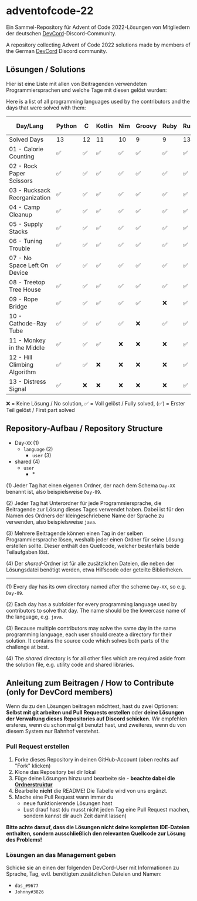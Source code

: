 # adventofcode-22

Ein Sammel-Repository für Advent of Code 2022-Lösungen von Mitgliedern der deutschen [DevCord](https://discord.gg/tNMq2K4)-Discord-Community.

A repository collecting Advent of Code 2022 solutions made by members of the German [DevCord](https://discord.gg/tNMq2K4) Discord community.

## Lösungen / Solutions

Hier ist eine Liste mit allen von Beitragenden verwendeten Programmiersprachen und welche Tage mit diesen gelöst wurden:

Here is a list of all programming languages used by the contributors and the days that were solved with them:

| Day/Lang                     | Python | C   | Kotlin | Nim | Groovy | Ruby | Rust | BQN | Perl | Go  | Java | Elixir | C++ | Clojure | TypeScript | Bash | Haskell | JavaScript | Scala | C#  | T-SQL |
|------------------------------|--------|-----|--------|-----|--------|------|------|-----|------|-----|------|--------|-----|---------|------------|------|---------|------------|-------|-----|-------|
| Solved Days                  | 13     | 12  | 11     | 10  | 9      | 9    | 13   | 8   | 8    | 7   | 7    | 6      | 6   | 5       | 5          | 5    | 4       | 3          | 3     | 2   | 1     |
| 01 - Calorie Counting        | ✅     | ✅  | ✅     | ✅  | ✅     | ✅   | ✅   | ✅  | ✅   | ✅  | ✅   | ✅     | ✅  | ✅      | ✅         | ✅   | ✅      | ✅         | ✅    | ✅  | ✅    |
| 02 - Rock Paper Scissors     | ✅     | ✅  | ✅     | ✅  | ✅     | ✅   | ✅   | ✅  | ✅   | ✅  | ✅   | ✅     | ✅  | ❌      | ✅         | ✅   | ✅      | ✅         | ✅    | ✅  | ❌    |
| 03 - Rucksack Reorganization | ✅     | ✅  | ✅     | ✅  | ✅     | ✅   | ✅   | ✅  | ✅   | ✅  | ✅   | ✅     | ✅  | ❌      | ✅         | ✅   | ✅      | ✅         | ✅    | ❌  | ❌    |
| 04 - Camp Cleanup            | ✅     | ✅  | ✅     | ✅  | ✅     | ✅   | ✅   | ✅  | ✅   | ✅  | ✅   | ✅     | ✅  | ✅      | ✅         | ✅   | ✅      | ❌         | ❌    | ❌  | ❌    |
| 05 - Supply Stacks           | ✅     | ✅  | ✅     | ✅  | ✅     | ✅   | ✅   | ❌  | ✅   | ✅  | ✅   | ✅     | ✅  | ✅      | ❌         | ✅   | ❌      | ❌         | ❌    | ❌  | ❌    |
| 06 - Tuning Trouble          | ✅     | ✅  | ✅     | ✅  | ✅     | ✅   | ✅   | ✅  | ✅   | ✅  | ✅   | ✅     | ✅  | ❌      | ✅         | ❌   | ❌      | ❌         | ❌    | ❌  | ❌    |
| 07 - No Space Left On Device | ✅     | ✅  | ✅     | ✅  | ✅     | ✅   | ✅   | ❌  | ✅   | ✅  | ✅   | ❌     | ❌  | ✅      | ❌         | ❌   | ❌      | ❌         | ❌    | ❌  | ❌    |
| 08 - Treetop Tree House      | ✅     | ✅  | ✅     | ✅  | ✅     | ✅   | ✅   | ✅  | ✅   | ❌  | ❌   | ❌     | ❌  | ❌      | ❌         | ❌   | ❌      | ❌         | ❌    | ❌  | ❌    |
| 09 - Rope Bridge             | ✅     | ✅  | ✅     | ✅  | ✅     | ❌   | ✅   | ✅  | ❌   | ❌  | ❌   | ❌     | ❌  | ❌      | ❌         | ❌   | ❌      | ❌         | ❌    | ❌  | ❌    |
| 10 - Cathode-Ray Tube        | ✅     | ✅  | ✅     | ✅  | ❌     | ✅   | ✅   | ✅  | ❌   | ❌  | ❌   | ❌     | ❌  | ❌      | ❌         | ❌   | ❌      | ❌         | ❌    | ❌  | ❌    |
| 11 - Monkey in the Middle    | ✅     | ✅  | ✅     | ❌  | ❌     | ❌   | ✅   | ❌  | ❌   | ❌  | ❌   | ❌     | ❌  | ✅      | ❌         | ❌   | ❌      | ❌         | ❌    | ❌  | ❌    |
| 12 - Hill Climbing Algorithm | ✅     | ✅  | ❌     | ❌  | ❌     | ❌   | ✅   | ❌  | ❌   | ❌  | ❌   | ❌     | ❌  | ❌      | ❌         | ❌   | ❌      | ❌         | ❌    | ❌  | ❌    |
| 13 - Distress Signal         | ✅     | ❌  | ❌     | ❌  | ❌     | ❌   | ✅   | ❌  | ❌   | ❌  | ❌   | ❌     | ❌  | ❌      | ❌         | ❌   | ❌      | ❌         | ❌    | ❌  | ❌    |

<!-- | XX - Day | ❌  | ❌     | ❌     | ❌  | ❌     | ❌   | ❌   | ❌  | ❌   | ❌   | ❌   | ❌     | ❌  | ❌      | ❌         | ❌   | ❌      | ❌         | ❌    | ❌  | ❌    | -->

❌   = Keine Lösung / No solution,
✅   = Voll gelöst / Fully solved,
(✅) = Erster Teil gelöst / First part solved

## Repository-Aufbau / Repository Structure
- Day-`XX`       (1) 
  - `language`        (2)
    - `user`    (3)
- shared        (4)
  - `user`
    - \*    

(1) Jeder Tag hat einen eigenen Ordner, der nach dem Schema `Day-XX` benannt ist, also beispielsweise `Day-09`.

(2) Jeder Tag hat Unterordner für jede Programmiersprache, die Beitragende zur Lösung dieses Tages verwendet haben. Dabei ist für den Namen des Ordners der kleingeschriebene Name der Sprache zu verwenden, also beispielsweise `java`.

(3) Mehrere Beitragende können einen Tag in der selben Programmiersprache lösen, weshalb jeder einen Ordner für seine Lösung erstellen sollte. Dieser enthält den Quellcode, welcher bestenfalls beide Teilaufgaben löst.

(4) Der *shared*-Ordner ist für alle zusätzlichen Dateien, die neben der Lösungsdatei benötigt werden, etwa Hilfscode oder geteilte Bibliotheken.

---

(1) Every day has its own directory named after the scheme `Day-XX`, so e.g. `Day-09`.

(2) Each day has a subfolder for every programming language used by contributors to solve that day. The name should be the lowercase name of the language, e.g. `java`. 

(3) Because multiple contributors may solve the same day in the same programming language, each user should create a directory for their solution. It contains the source code which solves both parts of the challenge at best.

(4) The *shared* directory is for all other files which are required aside from the solution file, e.g. utility code and shared libraries.

## Anleitung zum Beitragen / How to Contribute (only for DevCord members)
Wenn du zu den Lösungen beitragen möchtest, hast du zwei Optionen: **Selbst mit git arbeiten und Pull Requests erstellen** oder **deine Lösungen der Verwaltung dieses Repositories auf Discord schicken**. Wir empfehlen ersteres, wenn du schon mal git benutzt hast, und zweiteres, wenn du von diesem System nur Bahnhof verstehst.

### Pull Request erstellen

1. Forke dieses Repository in deinen GitHub-Account (oben rechts auf "Fork" klicken)
2. Klone das Repository bei dir lokal
3. Füge deine Lösungen hinzu und bearbeite sie - **beachte dabei die [Ordnerstruktur](#repository-aufbau--repository-structure)**
4. Bearbeite **nicht** die README! Die Tabelle wird von uns ergänzt.
5. Mache eine Pull Request wann immer du
   - neue funktionierende Lösungen hast
   - Lust drauf hast (du musst nicht jeden Tag eine Pull Request machen, sondern kannst dir auch Zeit damit lassen)

**Bitte achte darauf, dass die Lösungen nicht deine kompletten IDE-Dateien enthalten, sondern ausschließlich den relevanten Quellcode zur Lösung des Problems!**

### Lösungen an das Management geben
Schicke sie an einen der folgenden DevCord-User mit Informationen zu Sprache, Tag, evtl. benötigten zusätzlichen Dateien und Namen:
   - `das_#9677`
   - `Johnny#3826`
   
